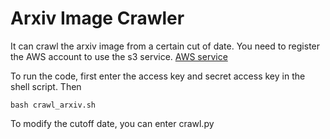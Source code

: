 # Arxiv Image Crawler

It can crawl the arxiv image from a certain cut of date.
You need to register the AWS account to use the s3 service.
[AWS service](https://aws.amazon.com/)

To run the code, first enter the access key and secret access key in the shell script.
Then
```
bash crawl_arxiv.sh
```
To modify the cutoff date, you can enter crawl.py
